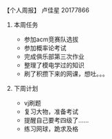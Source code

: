 【个人周报】 卢佳星 20177866

1. 本周任务
   
   * 参加acm竞赛队选拔
   * 参加概率论考试
   * 完成俱乐部第三次作业
   * 整理了模电学过的知识
   * 刷了积攒下来的网课，想吐。。。

2. 下周计划

   *  vj刷题
   *  复习大物，准备考试
   *  提醒自己要考四级了......
   *  练习网球，跪求及格
